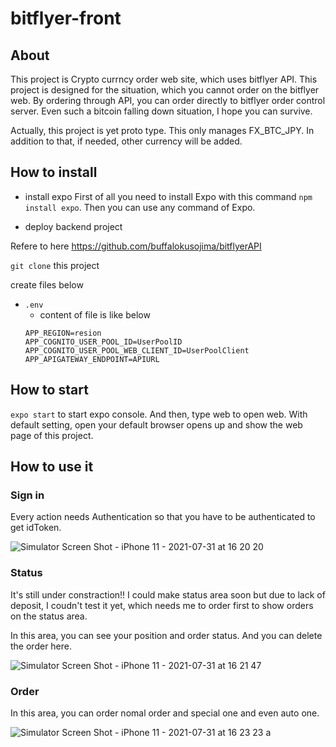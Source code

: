 # bitflyer-front

## About

This project is Crypto currncy order web site, which uses bitflyer API.
This project is designed for the situation, which you cannot order on the bitflyer web.
By ordering through API, you can order directly to bitflyer order control server.
Even such a bitcoin falling down situation, I hope you can survive.

Actually, this project is yet proto type. This only manages FX_BTC_JPY.
In addition to that, if needed, other currency will be added.

## How to install

- install expo
First of all you need to install Expo with this command `npm install expo`. Then you can use any command of Expo.

- deploy backend project

Refere to here https://github.com/buffalokusojima/bitflyerAPI

`git clone` this project

create files below

- `.env`
    - content of file is like below
    ```
    APP_REGION=resion
    APP_COGNITO_USER_POOL_ID=UserPoolID
    APP_COGNITO_USER_POOL_WEB_CLIENT_ID=UserPoolClient
    APP_APIGATEWAY_ENDPOINT=APIURL
    ```
    
## How to start

`expo start` to start expo console. And then, type web to open web.
With default setting, open your default browser opens up and show the web page of this project.


## How to use it

### Sign in 

Every action needs Authentication so that you have to be authenticated to get idToken.

![Simulator Screen Shot - iPhone 11 - 2021-07-31 at 16 20 20](https://user-images.githubusercontent.com/43209874/127732273-7b19c728-71cf-41f0-848e-b548322bef36.png)


### Status

It's still under constraction!!
I could make status area soon but due to lack of deposit, I coudn't test it yet, which needs me to order first to show orders on the status area.

In this area, you can see your position and order status.
And you can delete the order here.

![Simulator Screen Shot - iPhone 11 - 2021-07-31 at 16 21 47](https://user-images.githubusercontent.com/43209874/127732305-97f2093f-9454-4185-895f-93dc6f56aaa9.png)


### Order

In this area, you can order nomal order and special one and even auto one.

![Simulator Screen Shot - iPhone 11 - 2021-07-31 at 16 23 23](https://user-images.githubusercontent.com/43209874/127732350-fa28d1f1-b537-4085-9197-b9675601a888.png)
a

